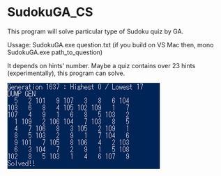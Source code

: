 # SudokuGA_CS

This program will solve particular type of Sudoku quiz by GA.

Ussage: SudokuGA.exe question.txt
(if you build on VS Mac then, mono SudokuGA.exe path_to_question)

It depends on hints' number. Maybe a quiz contains over 23 hints (experimentally), this program can solve. 

![solved image](./SudokuGA/solved_img.png)
